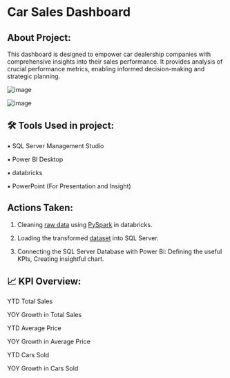 # Car Sales Dashboard

## About Project:
This dashboard is designed to empower car dealership companies with comprehensive insights into their sales performance. It provides analysis of crucial performance metrics, enabling informed decision-making and strategic planning.

![image](https://github.com/rashmi0007/Car_Sales_Dashboard/assets/87612040/9c3cabcb-9fa0-4044-b0bd-2205c586437c)

![image](https://github.com/rashmi0007/Car_Sales_Dashboard/assets/87612040/da03d695-db84-4175-989d-fbbe191d369c)


## 🛠 Tools Used in project:
▪ SQL Server Management Studio

▪ Power BI Desktop

▪ databricks

▪ PowerPoint (For Presentation and Insight)

## Actions Taken:
1. Cleaning [raw data](https://github.com/rashmi0007/Car_Sales_Dashboard/blob/main_branch/CarSales_raw_data.csv) using [PySpark](https://github.com/rashmi0007/Car_Sales_Dashboard/blob/main_branch/Data_Cleaning_using_PySpark.html) in databricks.

2. Loading the transformed [dataset](https://github.com/rashmi0007/Car_Sales_Dashboard/blob/main_branch/Transformed_Data_car_sales.csv) into SQL Server.

3. Connecting the SQL Server Database with Power Bi: Defining the useful KPIs, Creating insightful chart.

## 📈 KPI Overview:

  YTD Total Sales
  
  YOY Growth in Total Sales
  
  YTD Average Price
  
  YOY Growth in Average Price
  
  YTD Cars Sold
  
  YOY Growth in Cars Sold
